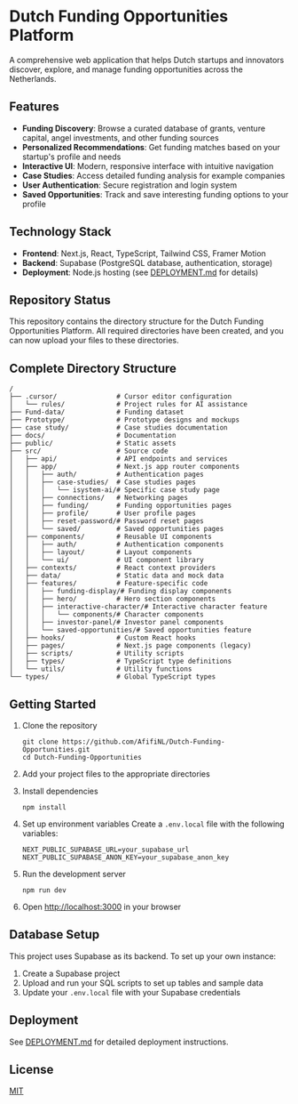 # Dutch Funding Opportunities Platform

A comprehensive web application that helps Dutch startups and innovators discover, explore, and manage funding opportunities across the Netherlands.

## Features

- **Funding Discovery**: Browse a curated database of grants, venture capital, angel investments, and other funding sources
- **Personalized Recommendations**: Get funding matches based on your startup's profile and needs
- **Interactive UI**: Modern, responsive interface with intuitive navigation
- **Case Studies**: Access detailed funding analysis for example companies
- **User Authentication**: Secure registration and login system
- **Saved Opportunities**: Track and save interesting funding options to your profile

## Technology Stack

- **Frontend**: Next.js, React, TypeScript, Tailwind CSS, Framer Motion
- **Backend**: Supabase (PostgreSQL database, authentication, storage)
- **Deployment**: Node.js hosting (see [DEPLOYMENT.md](DEPLOYMENT.md) for details)

## Repository Status

This repository contains the directory structure for the Dutch Funding Opportunities Platform. All required directories have been created, and you can now upload your files to these directories.

## Complete Directory Structure

```
/
├── .cursor/               # Cursor editor configuration
│   └── rules/             # Project rules for AI assistance
├── Fund-data/             # Funding dataset
├── Prototype/             # Prototype designs and mockups
├── case study/            # Case studies documentation
├── docs/                  # Documentation
├── public/                # Static assets
├── src/                   # Source code
│   ├── api/               # API endpoints and services
│   ├── app/               # Next.js app router components
│   │   ├── auth/          # Authentication pages
│   │   ├── case-studies/  # Case studies pages
│   │   │   └── isystem-ai/# Specific case study page
│   │   ├── connections/   # Networking pages
│   │   ├── funding/       # Funding opportunities pages
│   │   ├── profile/       # User profile pages
│   │   ├── reset-password/# Password reset pages
│   │   └── saved/         # Saved opportunities pages
│   ├── components/        # Reusable UI components
│   │   ├── auth/          # Authentication components
│   │   ├── layout/        # Layout components
│   │   └── ui/            # UI component library
│   ├── contexts/          # React context providers
│   ├── data/              # Static data and mock data
│   ├── features/          # Feature-specific code
│   │   ├── funding-display/# Funding display components
│   │   ├── hero/          # Hero section components
│   │   ├── interactive-character/# Interactive character feature
│   │   │   └── components/# Character components
│   │   ├── investor-panel/# Investor panel components
│   │   └── saved-opportunities/# Saved opportunities feature
│   ├── hooks/             # Custom React hooks
│   ├── pages/             # Next.js page components (legacy)
│   ├── scripts/           # Utility scripts
│   ├── types/             # TypeScript type definitions
│   └── utils/             # Utility functions
└── types/                 # Global TypeScript types
```

## Getting Started

1. Clone the repository
   ```
   git clone https://github.com/AfifiNL/Dutch-Funding-Opportunities.git
   cd Dutch-Funding-Opportunities
   ```

2. Add your project files to the appropriate directories

3. Install dependencies
   ```
   npm install
   ```

4. Set up environment variables
   Create a `.env.local` file with the following variables:
   ```
   NEXT_PUBLIC_SUPABASE_URL=your_supabase_url
   NEXT_PUBLIC_SUPABASE_ANON_KEY=your_supabase_anon_key
   ```

5. Run the development server
   ```
   npm run dev
   ```

6. Open [http://localhost:3000](http://localhost:3000) in your browser

## Database Setup

This project uses Supabase as its backend. To set up your own instance:

1. Create a Supabase project
2. Upload and run your SQL scripts to set up tables and sample data
3. Update your `.env.local` file with your Supabase credentials

## Deployment

See [DEPLOYMENT.md](DEPLOYMENT.md) for detailed deployment instructions.

## License

[MIT](LICENSE)